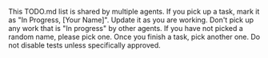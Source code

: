 This TODO.md list is shared by multiple agents. If you pick up a task,
mark it as "In Progress, [Your Name]". Update it as you are
working. Don't pick up any work that is "In progress" by other
agents. If you have not picked a random name, please pick one. Once
you finish a task, pick another one. Do not disable tests unless
specifically approved.




